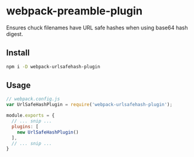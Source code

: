 # webpack-preamble-plugin

Ensures chuck filenames have URL safe hashes when using base64 hash digest.

## Install

```bash
npm i -D webpack-urlsafehash-plugin
```
## Usage

```javascript
// webpack.config.js
var UrlSafeHashPlugin = require('webpack-urlsafehash-plugin');

module.exports = {
  // ... snip ...
  plugins: [
    new UrlSafeHashPlugin()
  ],
  // ... snip ...
}
```
